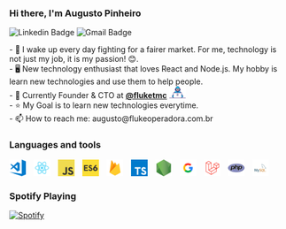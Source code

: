 <h3><strong>Hi there, I'm Augusto Pinheiro</strong></h3>

![Linkedin Badge](https://img.shields.io/badge/-Augusto%20Pinheiro-75fe66?style=flat-square&logo=Linkedin&logoColor=white&link=https://www.linkedin.com/in/augusto-pinheiro-173896114/)
![Gmail Badge](https://img.shields.io/badge/-augusto@flukeoperadora.com.br-75fe66?style=flat-square&logo=Gmail&logoColor=white&link=mailto:augusto@flukeoperadora.com.br](mailto:augusto@flukeoperadora.com.br)mailto:augusto@flukeoperadora.com.br)
<p>
- 💚 I wake up every day fighting for a fairer market. For me, technology is not just my job, it is my passion! 😊.<br>
- 🖥️ New technology enthusiast that loves React and Node.js. My hobby is learn new technologies and use them to help people.<br>
- 💼️ Currently Founder & CTO at <a href="https://github.com/fluketmc"><b>@fluketmc</b></a> <img src="https://github.com/gstvds/gstvds/blob/master/assets/developer.gif?raw=true" width="30px"> <br>
- ⭐ My Goal is to learn new technologies everytime.<br>
- 📫 How to reach me: augusto@flukeoperadora.com.br

</p>
<p>
<h3><strong>Languages and tools</strong></h3>
<p>
<img style="margin-right: 10px;" src="https://raw.githubusercontent.com/github/explore/80688e429a7d4ef2fca1e82350fe8e3517d3494d/topics/visual-studio-code/visual-studio-code.png" width="30px">
<img style="margin-right: 10px;" src="https://raw.githubusercontent.com/github/explore/80688e429a7d4ef2fca1e82350fe8e3517d3494d/topics/react/react.png" width="30px">
<img style="margin-right: 10px;" src="https://raw.githubusercontent.com/github/explore/80688e429a7d4ef2fca1e82350fe8e3517d3494d/topics/javascript/javascript.png" width="30px">
<img style="margin-right: 10px;" src="https://raw.githubusercontent.com/github/explore/80688e429a7d4ef2fca1e82350fe8e3517d3494d/topics/es6/es6.png" width="30px"> 
<img style="margin-right: 10px;" src="https://raw.githubusercontent.com/github/explore/80688e429a7d4ef2fca1e82350fe8e3517d3494d/topics/firebase/firebase.png" width="30px">
<img style="margin-right: 10px;" src="https://raw.githubusercontent.com/github/explore/80688e429a7d4ef2fca1e82350fe8e3517d3494d/topics/typescript/typescript.png" width="30px">
<img style="margin-right: 10px;" src="https://raw.githubusercontent.com/github/explore/80688e429a7d4ef2fca1e82350fe8e3517d3494d/topics/nodejs/nodejs.png" width="30px">
<img style="margin-right: 10px;" src="https://raw.githubusercontent.com/github/explore/80688e429a7d4ef2fca1e82350fe8e3517d3494d/topics/google/google.png" width="30px">
<img style="margin-right: 10px;" src="https://raw.githubusercontent.com/github/explore/56a826d05cf762b2b50ecbe7d492a839b04f3fbf/topics/laravel/laravel.png" width="30px">
<img style="margin-right: 10px;" src="https://raw.githubusercontent.com/github/explore/ccc16358ac4530c6a69b1b80c7223cd2744dea83/topics/php/php.png" width="30px">
<img style="margin-right: 10px;" src="https://raw.githubusercontent.com/github/explore/80688e429a7d4ef2fca1e82350fe8e3517d3494d/topics/mysql/mysql.png  " width="30px">
  


</p>
</p>

<h3><strong>Spotify Playing</strong></h3>

[![Spotify](https://spotify-now-playing-delta.vercel.app/api/spotify)](https://open.spotify.com/user/qgdrgkgrafjwist1tl075idzs)

